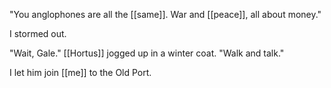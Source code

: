 "You anglophones are all the [[same]]. War and [[peace]], all about money."  
  
I stormed out.  
  
"Wait, Gale." [[Hortus]] jogged up in a winter coat. "Walk and talk."  
  
I let him join [[me]] to the Old Port.